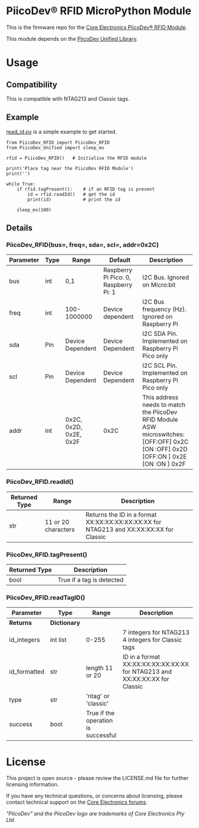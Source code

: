 # PiicoDev® RFID MicroPython Module

This is the firmware repo for the [Core Electronics PiicoDev® RFID Module](https://core-electronics.com.au/piicodev-rfid-module.html).

This module depends on the [PiicoDev Unified Library](https://github.com/CoreElectronics/CE-PiicoDev-Unified).

<!--See the Quickstart Guides for:
- [Micro:bit v2](https://core-electronics.com.au/tutorials/piicodev-ambient-light-sensor-veml6030-quickstart-guide-for-micro-bit.html)
- [Raspberry Pi Pico](https://core-electronics.com.au/tutorials/piicodev-ambient-light-sensor-veml6030-quickstart-guide-for-rpi-pico).
- [Raspberry Pi](https://core-electronics.com.au/tutorials/piicodev-raspberrypi/piicodev-ambient-light-sensor-veml6030-raspberry-pi-guide.html)
-->

# Usage
## Compatibility
This is compatible with NTAG213 and Classic tags.
## Example
[read_id.py](https://github.com/CoreElectronics/CE-PiicoDev-RFID-MicroPython-Module/blob/main/examples/read_id.py) is a simple example to get started.
```
from PiicoDev_RFID import PiicoDev_RFID
from PiicoDev_Unified import sleep_ms

rfid = PiicoDev_RFID()   # Initialise the RFID module

print('Place tag near the PiicoDev RFID Module')
print('')

while True:    
    if rfid.tagPresent():    # if an RFID tag is present
        id = rfid.readId()   # get the id
        print(id)            # print the id

    sleep_ms(100)
```
## Details
### PiicoDev_RFID(bus=, freq=, sda=, scl=, addr=0x2C)
Parameter | Type | Range | Default | Description
--- | --- | --- | --- | ---
bus | int | 0,1 | Raspberry Pi Pico: 0, Raspberry Pi: 1 | I2C Bus.  Ignored on Micro:bit
freq | int | 100-1000000 | Device dependent | I2C Bus frequency (Hz).  Ignored on Raspberry Pi
sda | Pin | Device Dependent | Device Dependent | I2C SDA Pin. Implemented on Raspberry Pi Pico only
scl | Pin | Device Dependent | Device Dependent | I2C SCL Pin. Implemented on Raspberry Pi Pico only
addr | int | 0x2C, 0x2D, 0x2E, 0x2F | 0x2C | This address needs to match the PiicoDev RFID Module ASW microswitches:<br>[OFF:OFF] 0x2C<br>[ON :OFF] 0x2D<br>[OFF:ON ] 0x2E<br>[ON :ON ] 0x2F

### PiicoDev_RFID.readId()
Returned Type | Range | Description
--- | --- | ---
str | 11 or 20 characters | Returns the ID in a format XX:XX:XX:XX:XX:XX:XX for NTAG213 and XX:XX:XX:XX for Classic

### PiicoDev_RFID.tagPresent()
Returned Type | Description
--- | ---
bool | True if a tag is detected

### PiicoDev_RFID.readTagID()
Parameter | Type | Range | Description
--- | --- | --- | ---
**Returns** | **Dictionary**
id_integers | int list | 0-255 |7 integers for NTAG213<br>4 integers for Classic tags
id_formatted | str | length 11 or 20 | ID in a format XX:XX:XX:XX:XX:XX:XX for NTAG213 and XX:XX:XX:XX for Classic
type | str | 'ntag' or 'classic' | 
success | bool | True if the operation is successful

# License
This project is open source - please review the LICENSE.md file for further licensing information.

If you have any technical questions, or concerns about licensing, please contact technical support on the [Core Electronics forums](https://forum.core-electronics.com.au/).

*\"PiicoDev\" and the PiicoDev logo are trademarks of Core Electronics Pty Ltd.*
